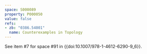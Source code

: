 ```yaml
---
space: S000089
property: P000050
value: false
refs:
- zb: "0386.54001"
  name: Counterexamples in Topology
---
```


See item #7 for space #91 in {{doi:10.1007/978-1-4612-6290-9_6}}.
